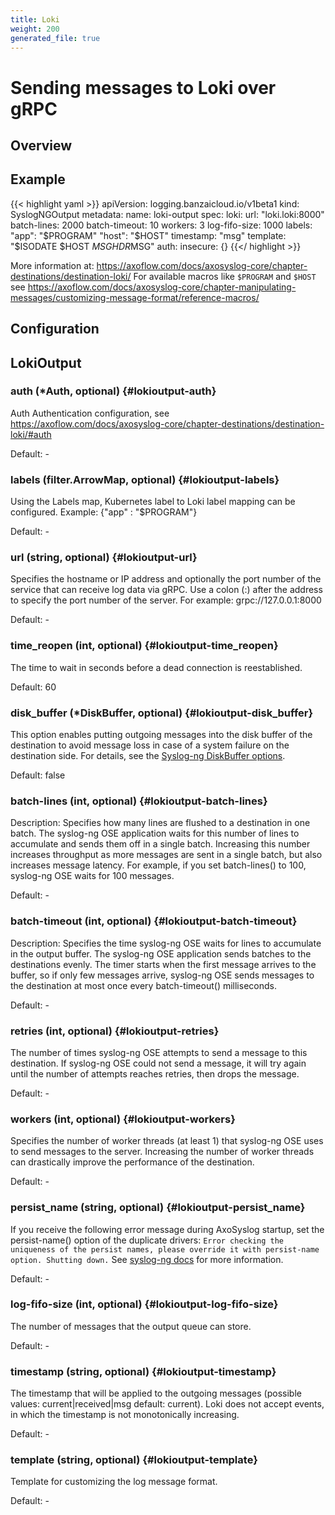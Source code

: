 ```yaml
---
title: Loki
weight: 200
generated_file: true
---
```


# Sending messages to Loki over gRPC
## Overview

## Example
{{< highlight yaml >}}
apiVersion: logging.banzaicloud.io/v1beta1
kind: SyslogNGOutput
metadata:
  name: loki-output
spec:
  loki:
    url: "loki.loki:8000"
    batch-lines: 2000
    batch-timeout: 10
    workers: 3
    log-fifo-size: 1000
    labels:
      "app": "$PROGRAM"
      "host": "$HOST"
    timestamp: "msg"
    template: "$ISODATE $HOST $MSGHDR$MSG"
    auth:
      insecure: {}
{{</ highlight >}}

More information at: https://axoflow.com/docs/axosyslog-core/chapter-destinations/destination-loki/
For available macros like `$PROGRAM` and `$HOST` see https://axoflow.com/docs/axosyslog-core/chapter-manipulating-messages/customizing-message-format/reference-macros/


## Configuration
## LokiOutput

### auth (*Auth, optional) {#lokioutput-auth}

Auth Authentication configuration, see https://axoflow.com/docs/axosyslog-core/chapter-destinations/destination-loki/#auth 

Default: -

### labels (filter.ArrowMap, optional) {#lokioutput-labels}

Using the Labels map, Kubernetes label to Loki label mapping can be configured. Example: {"app" : "$PROGRAM"} 

Default: -

### url (string, optional) {#lokioutput-url}

Specifies the hostname or IP address and optionally the port number of the  service that can receive log data via gRPC. Use a colon (:) after the address to specify the port number of the server. For example: grpc://127.0.0.1:8000 

Default: -

### time_reopen (int, optional) {#lokioutput-time_reopen}

The time to wait in seconds before a dead connection is reestablished.

Default: 60

### disk_buffer (*DiskBuffer, optional) {#lokioutput-disk_buffer}

This option enables putting outgoing messages into the disk buffer of the destination to avoid message loss in case of a system failure on the destination side. For details, see the [Syslog-ng DiskBuffer options](../disk_buffer/).

Default: false

### batch-lines (int, optional) {#lokioutput-batch-lines}

Description: Specifies how many lines are flushed to a destination in one batch. The syslog-ng OSE application waits for this number of lines to accumulate and sends them off in a single batch. Increasing this number increases throughput as more messages are sent in a single batch, but also increases message latency. For example, if you set batch-lines() to 100, syslog-ng OSE waits for 100 messages. 

Default: -

### batch-timeout (int, optional) {#lokioutput-batch-timeout}

Description: Specifies the time syslog-ng OSE waits for lines to accumulate in the output buffer. The syslog-ng OSE application sends batches to the destinations evenly. The timer starts when the first message arrives to the buffer, so if only few messages arrive, syslog-ng OSE sends messages to the destination at most once every batch-timeout() milliseconds. 

Default: -

### retries (int, optional) {#lokioutput-retries}

The number of times syslog-ng OSE attempts to send a message to this destination. If syslog-ng OSE could not send a message, it will try again until the number of attempts reaches retries, then drops the message. 

Default: -

### workers (int, optional) {#lokioutput-workers}

Specifies the number of worker threads (at least 1) that syslog-ng OSE uses to send messages to the server. Increasing the number of worker threads can drastically improve the performance of the destination. 

Default: -

### persist_name (string, optional) {#lokioutput-persist_name}

If you receive the following error message during AxoSyslog startup, set the persist-name() option of the duplicate drivers: `Error checking the uniqueness of the persist names, please override it with persist-name option. Shutting down.` See [syslog-ng docs](https://axoflow.com/docs/axosyslog-core/chapter-destinations/configuring-destinations-http-nonjava/reference-destination-http-nonjava/#persist-name) for more information. 

Default: -

### log-fifo-size (int, optional) {#lokioutput-log-fifo-size}

The number of messages that the output queue can store. 

Default: -

### timestamp (string, optional) {#lokioutput-timestamp}

The timestamp that will be applied to the outgoing messages (possible values: current|received|msg default: current). Loki does not accept events, in which the timestamp is not monotonically increasing. 

Default: -

### template (string, optional) {#lokioutput-template}

Template for customizing the log message format. 

Default: -


